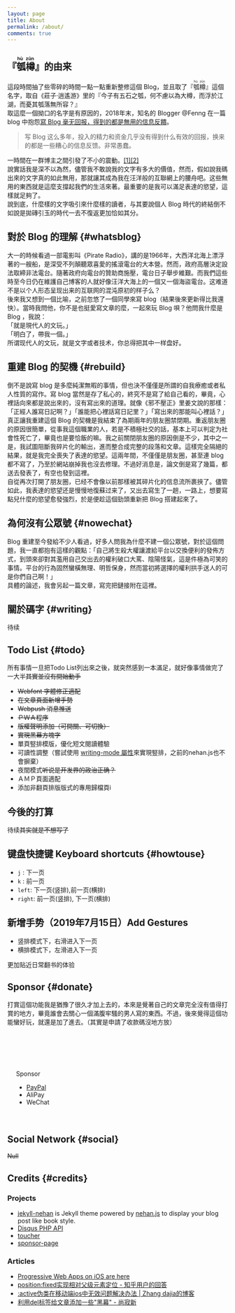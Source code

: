 ```yaml
---
layout: page
title: About
permalink: /about/
comments: true
---
```


<h2>『<ruby><rb>瓠樽</rb><rt>hù zūn</rt></ruby>』的由来</h2>

這段時間抽了些零碎的時間一點一點重新整修這個 Blog，並且取了『<ruby><rb>瓠樽</rb><rt>hù zūn</rt></ruby>』這個名字，取自《莊子·逍遙游》里的『今子有五石之瓠，何不慮以為大樽，而浮於江湖，而憂其瓠落無所容？』<br>
取這麼一個拗口的名字是有原因的，2018年末，知名的 Blogger @Fenng 在一篇 blog 中抱怨<a href="https://dbanotes.net/review/blog-is-over.html" target="_blank">寫 Blog 毫无回报，得到的都是無用的信息反饋</a>。

>写 Blog 这么多年，投入的精力和资金几乎没有得到什么有效的回报，换来的都是一些糟心的信息反馈。非常愚蠢。

一時間在一群博主之間引發了不小的震動。<a href="https://dbarobin.com/2018/12/26/blog-live-forever/" target="_blank">[1]</a><a href="https://liuf.net/blog/2019/01/end-of-personal-blog-era/" target="_blank">[2]</a><br>
說實話我是深不以為然，儘管我不敢說我的文字有多大的價值，然而，假如說我碼出來的文字真的如此無用，那就讓其成為我在汪洋般的互聯網上的腰舟吧。这些無用的東西就是這麼支撐起我們的生活來著。最重要的是我可以滿足表達的慾望，這樣就足夠了。<br>
說到底，什麼樣的文字吸引來什麼樣的讀者，与其要說個人 Blog 時代的終結倒不如說是拋磚引玉的時代一去不復返更加恰如其分。<br>

## 對於 Blog 的理解 {#whatsblog}

大一的時候看過一部電影叫《Pirate Radio》，講的是1966年，大西洋北海上漂浮著的一艘船，是深受不列顛聽眾喜愛的搖滾電台的大本營。然而，政府高層決定設法取締非法電台。隨著政府向電台的贊助商施壓，電台日子舉步維艱。而我們這些時至今日仍在維護自己博客的人就好像汪洋大海上的一個又一個海盜電台。这难道不是以个人形态呈现出来的互联网的混沌原初的样子么？<br>
後來我又想到一個比喻，之前忽悠了一個同學來寫 blog（結果後來更新得比我還快）。當時我問他，你不是也挺愛寫文章的麼，一起來玩 Blog 唄？他問我什麼是 Blog ，我說：<br>
「就是現代人的文玩。」<br>
「明白了，帶我一個。」<br>
所谓现代人的文玩，就是文字或者技术，你总得把其中一样盘好。<br>

## 重建 Blog 的契機 {#rebuild}

倒不是說寫 blog 是多麼純潔無暇的事情，但也決不僅僅是所謂的自我療癒或者私人性質的寫作。寫 blog 當然是存了私心的，終究不是寫了給自己看的，畢竟，心裡話向來都是說出來的，沒有寫出來的道理。就像《邪不壓正》里姜文說的那樣：「正經人誰寫日記啊？」「誰能把心裡話寫日記里？」「寫出來的那能叫心裡話？」<br>
真正讓我重建這個 Blog 的契機是我結束了為期兩年的朋友圈禁閉期。重返朋友圈的原因很簡單，從事我這個職業的人，若是不積極社交的話，基本上可以判定为社會性死亡了，畢竟也是要恰飯的嘛。我之前關閉朋友圈的原因倒是不少，其中之一是，我試圖阻斷我碎片化的輸出，進而整合成完整的段落和文章。這樣完全隔絕的結果，就是我完全喪失了表達的慾望。這兩年間，不僅僅是朋友圈，甚至連 blog 都不寫了，乃至於網站崩掉我也沒去修理。不過好消息是，論文倒是寫了幾篇，都送去發表了，有空也發到這裡。<br>
自從再次打開了朋友圈，已经不會像以前那樣被其碎片化的信息流所裹挾了。儘管如此，我表達的慾望还是慢慢地復蘇过来了，又出去寫生了一趟，一路上，想要寫點兒什麼的慾望愈發強烈，於是便趁這個勁頭重新把 Blog 搭建起來了。<br>

## 為何沒有公眾號 {#nowechat}

Blog 重建至今發給不少人看過，好多人問我為什麼不建一個公眾號，對於這個問題，我一直都抱有這樣的觀點：「自己將生殺大權讓渡給平台以交換便利的發佈方式，到頭來卻對其濫用自己交出去的權利破口大罵、陰陽怪氣，這是件極為可笑的事情。平台的行為固然蠻橫無理、明哲保身，然而當初將選擇的權利拱手送人的可是你們自己啊！」<br>
具體的論述，我會另起一篇文章，寫完把鏈接附在這裡。<br>

## 關於碼字 {#writing}

待续

## Todo List {#todo}

所有事情一旦把Todo List列出來之後，就突然感到一本滿足，就好像事情做完了一大半<del class="block" title="你知道的太多了" datetime="20190926" ontouchstart=''>其實並沒有開始動手</del>

- ~~Webfont 字體修正適配~~
- ~~在文章頁面新增手勢~~
- ~~Webpush 消息推送~~
- ~~ＰＷＡ程序~~
- ~~版權聲明添加（可開關、可切換）~~
- <del class="block" title="你知道的太多了" datetime="20190922" ontouchstart=''>實現黑幕方塊字</del>
- 單頁竪排模版，優化短文閱讀體驗
- 可讀性調整（嘗試使用 <a href="https://www.zhangxinxu.com/wordpress/2016/04/css-writing-mode/" target="_blank">writing-mode 屬性</a>來實現竪排，之前的nehan.js也不會摒棄）
- 夜間模式<del class="block" title="你知道的太多了" datetime="20190927" ontouchstart=''>听说是开发界的政治正确？</del>
- ＡＭＰ頁面適配
- 添加非翻頁排版版式的專用歸檔頁i


## 今後的打算

待续<del class="block" title="你知道的太多了" datetime="20190922" ontouchstart=''>其实就是不想写了</del>

## 键盘快捷键 Keyboard shortcuts {#howtouse}

- <code>j</code> : 下一页
- <code>k</code> : 前一页
- <code>left</code>: 下一页(竖排),前一页(横排)
- <code>right</code>: 前一页(竖排), 下一页(横排)

## 新增手势（2019年7月15日）Add Gestures

- 竖排模式下，右滑进入下一页
- 横排模式下，左滑进入下一页

更加贴近日常翻书的体验

## Sponsor {#donate}

打賞這個功能我是猶豫了很久才加上去的，本來是覺著自己的文章完全沒有值得打賞的地方，畢竟誰會去關心一個滿腹牢騷的男人寫的東西。不過，後來覺得這個功能蠻好玩，就還是加了進去。（其實是申請了收款碼沒地方放）
<div style="transform:translate(0,0);margin-top: 80px;padding: 20px;">
<a id="github" href="https://github.com/Kaiyuan/donate-page" target="_blank" class="pos-f tr3" title="Github"></a>
<div id="DonateText" class="tr3">Sponsor</div>
<ul id="donateBox" class="list pos-f tr3">
	<li id="PayPal"><a href="https://paypal.me/dylanwzy" target="_blank">PayPal</a></li>
	<!-- <li id="BTC" data-footnote="Copy addres and show QRCod"><button id="BTCBn"  data-clipboard-target="#btc-key" alt="Copy to clipboard">Bitcoin</button></li> -->
	<li id="AliPay">AliPay</li>
	<li id="WeChat">WeChat</li>
</ul>
<div id="QRBox" class="pos-f left-100">
	<div id="MainBox"></div>
</div>
<!-- Bitcoin 账号
<input id="btc-key" type="text" value="14JkMR68n4PBASB3TgvpjtaPTbfffSwFbW" readonly="readonly"> -->
</div>

## Social Network {#social}

<del class="block" title="你知道的太多了" datetime="20190922" cite="https://lolioi.moe/3.html" ontouchstart=''>Null</del>

## Credits {#credits}

### Projects

- <a href="{{site.baseurl}}/about-old/" target="_blank">jekyll-nehan</a> is Jekyll theme powered by <a href="https://github.com/tategakibunko/nehan.js" target="_blank">nehan.js</a> to display your blog post like book style.
- <a href="https://github.com/fooleap/disqus-php-api" target="_blank">Disqus PHP API</a>
- <a href="http://bh-lay.github.io/toucher" target="_blank">toucher</a>
- <a href="https://github.com/Kaiyuan/sponsor-page" target="_blank">sponsor-page</a>

### Articles

- <a href="https://medium.com/@firt/progressive-web-apps-on-ios-are-here-d00430dee3a7" target="_blank">Progressive Web Apps on iOS are here</a>
- <a href="https://www.zhihu.com/question/24822927/answer/127293043" target="_blank">position:fixed实现相对父级元素定位 - 知乎用户的回答</a>
- <a href="http://zhangdajia.com/2018/03/30/active-pseudo-class-doesn-t-work-in-mobile-ios/" target="_blank">:active伪类在移动端ios中无效问题解决办法 | Zhang dajia的博客</a>
- <a href="https://www.jimoe.cn/archives/use-del-add-black-wood.html" target="_blank">利用del标签给文章添加一些"黑幕" - 尚寂新</a>